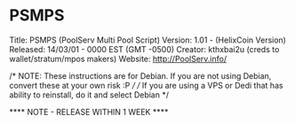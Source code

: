 PSMPS
=====

Title: 		PSMPS (PoolServ Multi Pool Script)
Version:	1.01 - (HelixCoin Version)
Released:	14/03/01 - 0000 EST (GMT -0500)
Creator:	kthxbai2u (creds to wallet/stratum/mpos makers)
Website:	http://PoolServ.info/



/* NOTE: These instructions are for Debian. If you are not using Debian, convert these at your own risk :P */
/*            If you are using a VPS or Dedi that has ability to reinstall, do it and select Debian        */

**** NOTE - RELEASE WITHIN 1 WEEK ****
